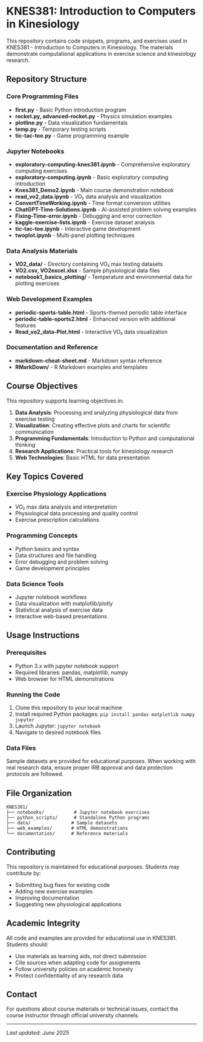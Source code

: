 # KNES381: Introduction to Computers in Kinesiology

This repository contains code snippets, programs, and exercises used in KNES381 - Introduction to Computers in Kinesiology. The materials demonstrate computational applications in exercise science and kinesiology research.

## Repository Structure

### Core Programming Files
- **first.py** - Basic Python introduction program
- **rocket.py, advanced-rocket.py** - Physics simulation examples
- **plotline.py** - Data visualization fundamentals
- **temp.py** - Temporary testing scripts
- **tic-tac-toe.py** - Game programming example

### Jupyter Notebooks
- **exploratory-computing-knes381.ipynb** - Comprehensive exploratory computing exercises
- **exploratory-computing.ipynb** - Basic exploratory computing introduction
- **Knes381_Demo2.ipynb** - Main course demonstration notebook
- **read_vo2_data.ipynb** - VO₂ data analysis and visualization
- **ConvertTimeWorking.ipynb** - Time format conversion utilities
- **ChatGPT-Time-Solutions.ipynb** - AI-assisted problem solving examples
- **Fixing-Time-error.ipynb** - Debugging and error correction
- **kaggle-exercise-lists.ipynb** - Exercise dataset analysis
- **tic-tac-toe.ipynb** - Interactive game development
- **twoplot.ipynb** - Multi-panel plotting techniques

### Data Analysis Materials
- **VO2_data/** - Directory containing VO₂ max testing datasets
- **VO2.csv, VO2excel.xlsx** - Sample physiological data files
- **notebook1_basics_plotting/** - Temperature and environmental data for plotting exercises

### Web Development Examples
- **periodic-sports-table.html** - Sports-themed periodic table interface
- **periodic-table-sports2.html** - Enhanced version with additional features
- **Read_vo2_data-Plot.html** - Interactive VO₂ data visualization

### Documentation and Reference
- **markdown-cheat-sheet.md** - Markdown syntax reference
- **RMarkDown/** - R Markdown examples and templates

## Course Objectives

This repository supports learning objectives in:

1. **Data Analysis**: Processing and analyzing physiological data from exercise testing
2. **Visualization**: Creating effective plots and charts for scientific communication
3. **Programming Fundamentals**: Introduction to Python and computational thinking
4. **Research Applications**: Practical tools for kinesiology research
5. **Web Technologies**: Basic HTML for data presentation

## Key Topics Covered

### Exercise Physiology Applications
- VO₂ max data analysis and interpretation
- Physiological data processing and quality control
- Exercise prescription calculations

### Programming Concepts
- Python basics and syntax
- Data structures and file handling
- Error debugging and problem solving
- Game development principles

### Data Science Tools
- Jupyter notebook workflows
- Data visualization with matplotlib/plotly
- Statistical analysis of exercise data
- Interactive web-based presentations

## Usage Instructions

### Prerequisites
- Python 3.x with jupyter notebook support
- Required libraries: pandas, matplotlib, numpy
- Web browser for HTML demonstrations

### Running the Code
1. Clone this repository to your local machine
2. Install required Python packages: `pip install pandas matplotlib numpy jupyter`
3. Launch Jupyter: `jupyter notebook`
4. Navigate to desired notebook files

### Data Files
Sample datasets are provided for educational purposes. When working with real research data, ensure proper IRB approval and data protection protocols are followed.

## File Organization

```
KNES381/
├── notebooks/           # Jupyter notebook exercises
├── python_scripts/      # Standalone Python programs  
├── data/               # Sample datasets
├── web_examples/       # HTML demonstrations
└── documentation/      # Reference materials
```

## Contributing

This repository is maintained for educational purposes. Students may contribute by:
- Submitting bug fixes for existing code
- Adding new exercise examples
- Improving documentation
- Suggesting new physiological applications

## Academic Integrity

All code and examples are provided for educational use in KNES381. Students should:
- Use materials as learning aids, not direct submission
- Cite sources when adapting code for assignments
- Follow university policies on academic honesty
- Protect confidentiality of any research data

## Contact

For questions about course materials or technical issues, contact the course instructor through official university channels.

---

*Last updated: June 2025*
